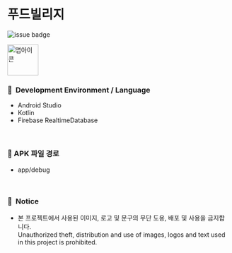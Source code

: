 # 푸드빌리지
![issue badge](https://img.shields.io/badge/platform-Android-brightgreen)

<img width="70" alt="앱아이콘" src="https://user-images.githubusercontent.com/52696359/143584504-86b7ace2-3824-4368-87d3-9b18fc47469b.png">  

### 🌱&nbsp;&nbsp;Development Environment / Language
- Android Studio
- Kotlin
- Firebase RealtimeDatabase
<br/>

### 🔗 APK 파일 경로
- app/debug

<br/>

### 🔐&nbsp;&nbsp;Notice
- 본 프로젝트에서 사용된 이미지, 로고 및 문구의 무단 도용, 배포 및 사용을 금지합니다.  
  Unauthorized theft, distribution and use of images, logos and text used in this project is prohibited.  
<br/>
